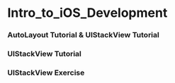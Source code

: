# Intro_to_iOS_Development

### AutoLayout Tutorial & UIStackView Tutorial ###
[](https://user-images.githubusercontent.com/41736472/79633264-51c6fd00-819f-11ea-9559-43eed30323a4.png)

### UIStackView Tutorial ###
[](https://user-images.githubusercontent.com/41736472/79633295-7cb15100-819f-11ea-8df5-f303f845db79.png)

### UIStackView Exercise ###
[](https://user-images.githubusercontent.com/41736472/79633229-26dca900-819f-11ea-8ec3-9d048f259395.png)
